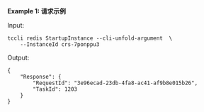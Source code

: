 **Example 1: 请求示例**



Input: 

```
tccli redis StartupInstance --cli-unfold-argument  \
    --InstanceId crs-7ponppu3
```

Output: 
```
{
    "Response": {
        "RequestId": "3e96ecad-23db-4fa8-ac41-af9b8e015b26",
        "TaskId": 1203
    }
}
```

